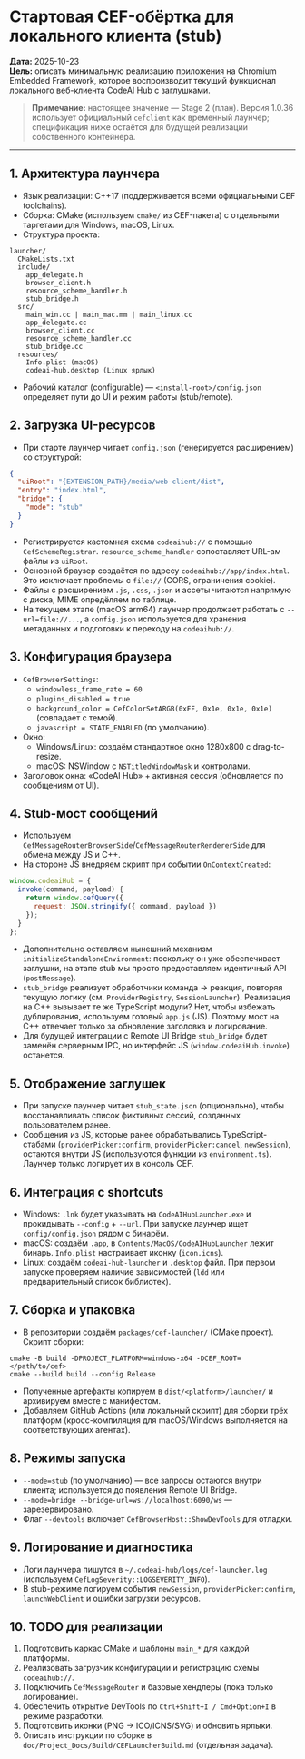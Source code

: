 # Стартовая CEF-обёртка для локального клиента (stub)

**Дата:** 2025-10-23  
**Цель:** описать минимальную реализацию приложения на Chromium Embedded Framework, которое воспроизводит текущий функционал локального веб-клиента CodeAI Hub с заглушками.

> **Примечание:** настоящее значение — Stage 2 (план). Версия 1.0.36 использует официальный `cefclient` как временный лаунчер; спецификация ниже остаётся для будущей реализации собственного контейнера.

---

## 1. Архитектура лаунчера
- Язык реализации: C++17 (поддерживается всеми официальными CEF toolchains).
- Сборка: CMake (используем `cmake/` из CEF-пакета) с отдельными таргетами для Windows, macOS, Linux.
- Структура проекта:
```
launcher/
  CMakeLists.txt
  include/
    app_delegate.h
    browser_client.h
    resource_scheme_handler.h
    stub_bridge.h
  src/
    main_win.cc | main_mac.mm | main_linux.cc
    app_delegate.cc
    browser_client.cc
    resource_scheme_handler.cc
    stub_bridge.cc
  resources/
    Info.plist (macOS)
    codeai-hub.desktop (Linux ярлык)
```
- Рабочий каталог (configurable) — `<install-root>/config.json` определяет пути до UI и режим работы (stub/remote).

## 2. Загрузка UI-ресурсов
- При старте лаунчер читает `config.json` (генерируется расширением) со структурой:
```json
{
  "uiRoot": "{EXTENSION_PATH}/media/web-client/dist",
  "entry": "index.html",
  "bridge": {
    "mode": "stub"
  }
}
```
- Регистрируется кастомная схема `codeaihub://` с помощью `CefSchemeRegistrar`. `resource_scheme_handler` сопоставляет URL-ам файлы из `uiRoot`.
- Основной браузер создаётся по адресу `codeaihub://app/index.html`. Это исключает проблемы с `file://` (CORS, ограничения cookie).
- Файлы с расширением `.js`, `.css`, `.json` и ассеты читаются напрямую с диска, MIME опредёляем по таблице.
- На текущем этапе (macOS arm64) лаунчер продолжает работать с `--url=file://...`, а `config.json` используется для хранения метаданных и подготовки к переходу на `codeaihub://`.

## 3. Конфигурация браузера
- `CefBrowserSettings`:
  - `windowless_frame_rate = 60`
  - `plugins_disabled = true`
  - `background_color = CefColorSetARGB(0xFF, 0x1e, 0x1e, 0x1e)` (совпадает с темой).
  - `javascript = STATE_ENABLED` (по умолчанию).
- Окно:
  - Windows/Linux: создаём стандартное окно 1280x800 с drag-to-resize.
  - macOS: NSWindow с `NSTitledWindowMask` и контролами.
- Заголовок окна: «CodeAI Hub» + активная сессия (обновляется по сообщениям от UI).

## 4. Stub-мост сообщений
- Используем `CefMessageRouterBrowserSide`/`CefMessageRouterRendererSide` для обмена между JS и C++.
- На стороне JS внедряем скрипт при событии `OnContextCreated`:
```js
window.codeaiHub = {
  invoke(command, payload) {
    return window.cefQuery({
      request: JSON.stringify({ command, payload })
    });
  }
};
```
- Дополнительно оставляем нынешний механизм `initializeStandaloneEnvironment`: поскольку он уже обеспечивает заглушки, на этапе stub мы просто предоставляем идентичный API (`postMessage`).
- `stub_bridge` реализует обработчики команда → реакция, повторяя текущую логику (см. `ProviderRegistry`, `SessionLauncher`). Реализация на C++ вызывает те же TypeScript модули? Нет, чтобы избежать дублирования, используем готовый `app.js` (JS). Поэтому мост на C++ отвечает только за обновление заголовка и логирование.
- Для будущей интеграции с Remote UI Bridge `stub_bridge` будет заменён серверным IPC, но интерфейс JS (`window.codeaiHub.invoke`) останется.

## 5. Отображение заглушек
- При запуске лаунчер читает `stub_state.json` (опционально), чтобы восстанавливать список фиктивных сессий, созданных пользователем ранее.
- Сообщения из JS, которые ранее обрабатывались TypeScript-стабами (`providerPicker:confirm`, `providerPicker:cancel`, `newSession`), остаются внутри JS (используются функции из `environment.ts`). Лаунчер только логирует их в консоль CEF.

## 6. Интеграция с shortcuts
- Windows: `.lnk` будет указывать на `CodeAIHubLauncher.exe` и прокидывать `--config` + `--url`. При запуске лаунчер ищет `config/config.json` рядом с бинарём.
- macOS: создаём `.app`, в `Contents/MacOS/CodeAIHubLauncher` лежит бинарь. `Info.plist` настраивает иконку (`icon.icns`).
- Linux: создаём `codeai-hub-launcher` и `.desktop` файл. При первом запуске проверяем наличие зависимостей (`ldd` или предварительный список библиотек).

## 7. Сборка и упаковка
- В репозитории создаём `packages/cef-launcher/` (CMake проект). Скрипт сборки:
```
cmake -B build -DPROJECT_PLATFORM=windows-x64 -DCEF_ROOT=</path/to/cef>
cmake --build build --config Release
```
- Полученные артефакты копируем в `dist/<platform>/launcher/` и архивируем вместе с манифестом.
- Добавляем GitHub Actions (или локальный скрипт) для сборки трёх платформ (кросс-компиляция для macOS/Windows выполняется на соответствующих агентах).

## 8. Режимы запуска
- `--mode=stub` (по умолчанию) — все запросы остаются внутри клиента; используется до появления Remote UI Bridge.
- `--mode=bridge --bridge-url=ws://localhost:6090/ws` — зарезервировано.
- Флаг `--devtools` включает `CefBrowserHost::ShowDevTools` для отладки.

## 9. Логирование и диагностика
- Логи лаунчера пишутся в `~/.codeai-hub/logs/cef-launcher.log` (используем `CefLogSeverity::LOGSEVERITY_INFO`).
- В stub-режиме логируем события `newSession`, `providerPicker:confirm`, `launchWebClient` и ошибки загрузки ресурсов.

## 10. TODO для реализации
1. Подготовить каркас CMake и шаблоны `main_*` для каждой платформы.
2. Реализовать загрузчик конфигурации и регистрацию схемы `codeaihub://`.
3. Подключить `CefMessageRouter` и базовые хендлеры (пока только логирование).
4. Обеспечить открытие DevTools по `Ctrl+Shift+I / Cmd+Option+I` в режиме разработки.
5. Подготовить иконки (PNG → ICO/ICNS/SVG) и обновить ярлыки.
6. Описать инструкции по сборке в `doc/Project_Docs/Build/CEFLauncherBuild.md` (отдельная задача).
